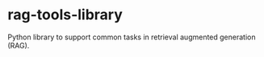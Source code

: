 # rag-tools-library
Python library to support common tasks in retrieval augmented generation (RAG).
